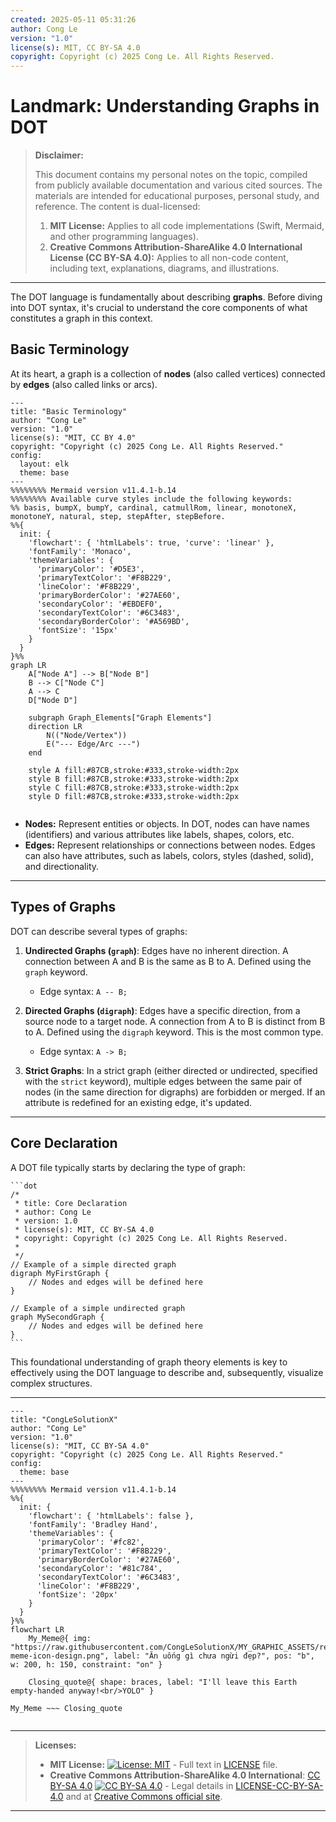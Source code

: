 ```yaml
---
created: 2025-05-11 05:31:26
author: Cong Le
version: "1.0"
license(s): MIT, CC BY-SA 4.0
copyright: Copyright (c) 2025 Cong Le. All Rights Reserved.
---
```



# Landmark: Understanding Graphs in DOT
> **Disclaimer:**
>
> This document contains my personal notes on the topic,
> compiled from publicly available documentation and various cited sources.
> The materials are intended for educational purposes, personal study, and reference.
> The content is dual-licensed:
> 1. **MIT License:** Applies to all code implementations (Swift, Mermaid, and other programming languages).
> 2. **Creative Commons Attribution-ShareAlike 4.0 International License (CC BY-SA 4.0):** Applies to all non-code content, including text, explanations, diagrams, and illustrations.
---



The DOT language is fundamentally about describing **graphs**. Before diving into DOT syntax, it's crucial to understand the core components of what constitutes a graph in this context.

## Basic Terminology

At its heart, a graph is a collection of **nodes** (also called vertices) connected by **edges** (also called links or arcs).

```mermaid
---
title: "Basic Terminology"
author: "Cong Le"
version: "1.0"
license(s): "MIT, CC BY 4.0"
copyright: "Copyright (c) 2025 Cong Le. All Rights Reserved."
config:
  layout: elk
  theme: base
---
%%%%%%%% Mermaid version v11.4.1-b.14
%%%%%%%% Available curve styles include the following keywords:
%% basis, bumpX, bumpY, cardinal, catmullRom, linear, monotoneX, monotoneY, natural, step, stepAfter, stepBefore.
%%{
  init: {
    'flowchart': { 'htmlLabels': true, 'curve': 'linear' },
    'fontFamily': 'Monaco',
    'themeVariables': {
      'primaryColor': '#D5E3',
      'primaryTextColor': '#F8B229',
      'lineColor': '#F8B229',
      'primaryBorderColor': '#27AE60',
      'secondaryColor': '#EBDEF0',
      'secondaryTextColor': '#6C3483',
      'secondaryBorderColor': '#A569BD',
      'fontSize': '15px'
    }
  }
}%%
graph LR
    A["Node A"] --> B["Node B"]
    B --> C["Node C"]
    A --> C
    D["Node D"]

    subgraph Graph_Elements["Graph Elements"]
    direction LR
        N(("Node/Vertex"))
        E("--- Edge/Arc ---")
    end

    style A fill:#87CB,stroke:#333,stroke-width:2px
    style B fill:#87CB,stroke:#333,stroke-width:2px
    style C fill:#87CB,stroke:#333,stroke-width:2px
    style D fill:#87CB,stroke:#333,stroke-width:2px
    
```

*   **Nodes:** Represent entities or objects. In DOT, nodes can have names (identifiers) and various attributes like labels, shapes, colors, etc.
*   **Edges:** Represent relationships or connections between nodes. Edges can also have attributes, such as labels, colors, styles (dashed, solid), and directionality.

---

## Types of Graphs

DOT can describe several types of graphs:

1.  **Undirected Graphs (`graph`)**: Edges have no inherent direction. A connection between A and B is the same as B to A. Defined using the `graph` keyword.
    *   Edge syntax: `A -- B;`

2.  **Directed Graphs (`digraph`)**: Edges have a specific direction, from a source node to a target node. A connection from A to B is distinct from B to A. Defined using the `digraph` keyword. This is the most common type.
    *   Edge syntax: `A -> B;`

3.  **Strict Graphs**: In a strict graph (either directed or undirected, specified with the `strict` keyword), multiple edges between the same pair of nodes (in the same direction for digraphs) are forbidden or merged. If an attribute is redefined for an existing edge, it's updated.

---

## Core Declaration

A DOT file typically starts by declaring the type of graph:

````
```dot
/*
 * title: Core Declaration
 * author: Cong Le
 * version: 1.0
 * license(s): MIT, CC BY-SA 4.0
 * copyright: Copyright (c) 2025 Cong Le. All Rights Reserved.
 * 
 */
// Example of a simple directed graph
digraph MyFirstGraph {
    // Nodes and edges will be defined here
}

// Example of a simple undirected graph
graph MySecondGraph {
    // Nodes and edges will be defined here
}
```
````

This foundational understanding of graph theory elements is key to effectively using the DOT language to describe and, subsequently, visualize complex structures.






---

<!-- 
```mermaid
%% Current Mermaid version
info
```  -->


```mermaid
---
title: "CongLeSolutionX"
author: "Cong Le"
version: "1.0"
license(s): "MIT, CC BY-SA 4.0"
copyright: "Copyright (c) 2025 Cong Le. All Rights Reserved."
config:
  theme: base
---
%%%%%%%% Mermaid version v11.4.1-b.14
%%{
  init: {
    'flowchart': { 'htmlLabels': false },
    'fontFamily': 'Bradley Hand',
    'themeVariables': {
      'primaryColor': '#fc82',
      'primaryTextColor': '#F8B229',
      'primaryBorderColor': '#27AE60',
      'secondaryColor': '#81c784',
      'secondaryTextColor': '#6C3483',
      'lineColor': '#F8B229',
      'fontSize': '20px'
    }
  }
}%%
flowchart LR
    My_Meme@{ img: "https://raw.githubusercontent.com/CongLeSolutionX/MY_GRAPHIC_ASSETS/refs/heads/Designing_graphic_syntax/MY_MEME/My-meme-icon-design.png", label: "Ăn uống gì chưa ngừi đẹp?", pos: "b", w: 200, h: 150, constraint: "on" }

    Closing_quote@{ shape: braces, label: "I'll leave this Earth empty-handed anyway!<br/>YOLO" }

My_Meme ~~~ Closing_quote


```

---
>**Licenses:**
>
>- **MIT License:**  [![License: MIT](https://img.shields.io/badge/License-MIT-yellow.svg)](LICENSE) - Full text in [LICENSE](LICENSE) file.
>- **Creative Commons Attribution-ShareAlike 4.0 International**: [CC BY-SA 4.0](https://creativecommons.org/licenses/by-sa/4.0/) [![CC BY-SA 4.0](https://licensebuttons.net/l/by-sa/4.0/88x31.png)](https://creativecommons.org/licenses/by-sa/4.0/) - Legal details in [LICENSE-CC-BY-SA-4.0](LICENSE-CC-BY-SA-4.0) and at [Creative Commons official site](https://creativecommons.org/licenses/by-sa/4.0/).
>
---